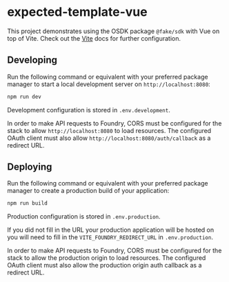 # expected-template-vue

This project demonstrates using the OSDK package `@fake/sdk` with Vue on top of Vite. Check out the [Vite](https://vitejs.dev/guide/) docs for further configuration.

## Developing

Run the following command or equivalent with your preferred package manager to start a local development server on `http://localhost:8080`:

```sh
npm run dev
```

Development configuration is stored in `.env.development`.

In order to make API requests to Foundry, CORS must be configured for the stack to allow `http://localhost:8080` to load resources. The configured OAuth client must also allow `http://localhost:8080/auth/callback` as a redirect URL.

## Deploying

Run the following command or equivalent with your preferred package manager to create a production build of your application:

```sh
npm run build
```

Production configuration is stored in `.env.production`.

If you did not fill in the URL your production application will be hosted on you will need to fill in the `VITE_FOUNDRY_REDIRECT_URL` in `.env.production`.

In order to make API requests to Foundry, CORS must be configured for the stack to allow the production origin to load resources. The configured OAuth client must also allow the production origin auth callback as a redirect URL.
